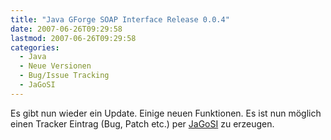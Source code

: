 ```yaml
---
title: "Java GForge SOAP Interface Release 0.0.4"
date: 2007-06-26T09:29:58
lastmod: 2007-06-26T09:29:58
categories:
  - Java
  - Neue Versionen
  - Bug/Issue Tracking
  - JaGoSI
---
```

Es gibt nun  wieder ein Update. Einige neuen Funktionen. Es ist nun möglich einen Tracker Eintrag (Bug, Patch etc.) per <a href="http://jagosi.soebes.de">JaGoSI</a> zu erzeugen. 
